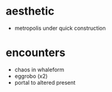 # aesthetic
* metropolis under quick construction
# encounters
* chaos in whaleform
* eggrobo (x2)
* portal to altered present
